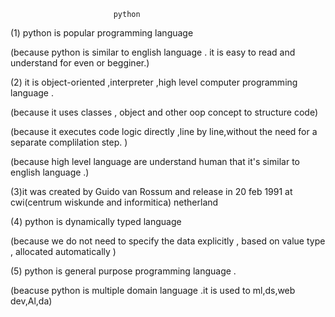                            python 

(1) python is popular programming language 

(because python is similar to english language . it is easy to read and  understand for even or begginer.)

(2) it is object-oriented ,interpreter ,high level computer programming language .
 
(because it uses classes , object and other oop concept to structure code)

(because it executes code logic directly ,line by line,without  the need for a separate complilation step. )

(because high level language are understand human that it's similar to english language .)

(3)it was created by Guido van Rossum and release in 20 feb 1991 at cwi(centrum wiskunde and informitica) netherland
 
(4) python is dynamically typed language 

(because we do not need to specify the data explicitly , based on value type , allocated automatically )

(5) python is general purpose programming language .

(beacuse python is multiple domain language .it is used to ml,ds,web dev,Al,da)